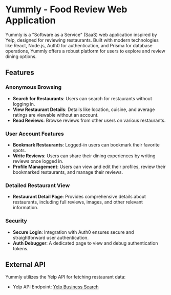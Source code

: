 # Yummly - Food Review Web Application

Yummly is a "Software as a Service" (SaaS) web application inspired by Yelp, designed for reviewing restaurants. Built with modern technologies like React, Node.js, Auth0 for authentication, and Prisma for database operations, Yummly offers a robust platform for users to explore and review dining options.

## Features

### Anonymous Browsing
- **Search for Restaurants**: Users can search for restaurants without logging in.
- **View Restaurant Details**: Details like location, cuisine, and average ratings are viewable without an account.
- **Read Reviews**: Browse reviews from other users on various restaurants.

### User Account Features
- **Bookmark Restaurants**: Logged-in users can bookmark their favorite spots.
- **Write Reviews**: Users can share their dining experiences by writing reviews once logged in.
- **Profile Management**: Users can view and edit their profiles, review their bookmarked restaurants, and manage their reviews.

### Detailed Restaurant View
- **Restaurant Detail Page**: Provides comprehensive details about restaurants, including full reviews, images, and other relevant information.

### Security
- **Secure Login**: Integration with Auth0 ensures secure and straightforward user authentication.
- **Auth Debugger**: A dedicated page to view and debug authentication tokens.

## External API

Yummly utilizes the Yelp API for fetching restaurant data:
- Yelp API Endpoint: [Yelp Business Search](https://api.yelp.com/v3/businesses/search)
